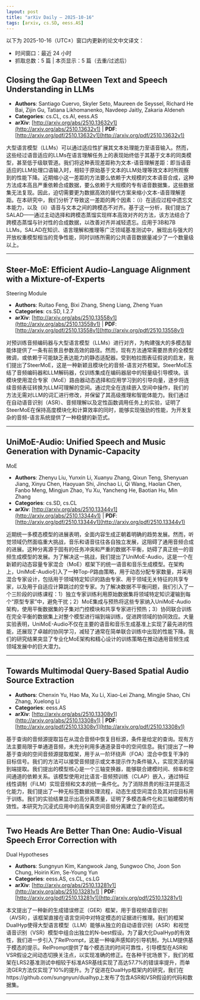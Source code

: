 ```yaml
---
layout: post
title: "arXiv Daily – 2025-10-16"
tags: [arxiv, cs.SD, eess.AS]
---
```


以下为 2025-10-16（UTC±）窗口内更新的论文中文译文：
- 时间窗口：最近 24 小时
- 抓取总数：5 篇 | 本页显示：5 篇（去重/过滤后）

## Closing the Gap Between Text and Speech Understanding in LLMs
- **Authors**: Santiago Cuervo, Skyler Seto, Maureen de Seyssel, Richard He Bai, Zijin Gu, Tatiana Likhomanenko, Navdeep Jaitly, Zakaria Aldeneh
- **Categories**: cs.CL, cs.AI, eess.AS
- **arXiv**: [http://arxiv.org/abs/2510.13632v1](http://arxiv.org/abs/2510.13632v1)  |  **PDF**: [http://arxiv.org/pdf/2510.13632v1](http://arxiv.org/pdf/2510.13632v1)

大型语言模型（LLMs）可以通过适应性扩展其文本处理能力至语音输入。然而，这些经过语音适应的LLMs在语言理解任务上的表现始终低于其基于文本的同类模型，甚至低于级联管道。我们将这种表现差距称为文本-语音理解差距：即当语音适应的LLM处理口语输入时，相较于原始基于文本的LLM处理等效文本时所观察到的性能下降。近期缩小这一差距的方法要么依赖于大规模的文本语音合成，这种方法成本高且严重依赖合成数据，要么依赖于大规模的专有语音数据集，这些数据集无法复现。因此，迫切需要更为数据高效的替代方案来缩小文本-语音理解差距。在本研究中，我们分析了导致这一差距的两个因素：（i）在适应过程中遗忘文本能力，以及（ii）语音与文本之间的跨模态不对齐。基于这一分析，我们提出了SALAD——通过主动选择和跨模态蒸馏实现样本高效对齐的方法，该方法结合了跨模态蒸馏与针对性的合成数据，以改善对齐并减轻遗忘。应用于3B和7B LLMs，SALAD在知识、语言理解和推理等广泛领域基准测试中，展现出与强大的开放权重模型相当的竞争性能，同时训练所需的公共语音数据量减少了一个数量级以上。

---

## Steer-MoE: Efficient Audio-Language Alignment with a Mixture-of-Experts
  Steering Module
- **Authors**: Ruitao Feng, Bixi Zhang, Sheng Liang, Zheng Yuan
- **Categories**: cs.SD, I.2.7
- **arXiv**: [http://arxiv.org/abs/2510.13558v1](http://arxiv.org/abs/2510.13558v1)  |  **PDF**: [http://arxiv.org/pdf/2510.13558v1](http://arxiv.org/pdf/2510.13558v1)

对预训练音频编码器与大型语言模型（LLMs）进行对齐，为构建强大的多模态智能体提供了一条有前景且参数高效的路径。然而，现有方法通常需要昂贵的全模型微调，或依赖于可能缺乏表达能力的静态适配器。受到柏拉图表征假说的启发，我们提出了SteerMoE，这是一种新颖且模块化的音频-语言对齐框架。SteerMoE冻结了音频编码器和LLM解码器，仅训练集成在编码器层中的轻量级引导模块。该模块使用混合专家（MoE）路由器动态选择和应用学习到的引导向量，逐步将连续音频表征转换为LLM可理解的空间。通过完全在连续嵌入空间中操作，我们的方法无需对LLM的词汇进行修改，并保留了其高级推理和智能体能力。我们通过在自动语音识别（ASR）、音频理解以及定性函数调用任务上的实验，证明了SteerMoE在保持高度模块化和计算效率的同时，能够实现强劲的性能，为开发复杂的音频-语言系统提供了一种稳健的新范式。

---

## UniMoE-Audio: Unified Speech and Music Generation with Dynamic-Capacity
  MoE
- **Authors**: Zhenyu Liu, Yunxin Li, Xuanyu Zhang, Qixun Teng, Shenyuan Jiang, Xinyu Chen, Haoyuan Shi, Jinchao Li, Qi Wang, Haolan Chen, Fanbo Meng, Mingjun Zhao, Yu Xu, Yancheng He, Baotian Hu, Min Zhang
- **Categories**: cs.SD, cs.CL
- **arXiv**: [http://arxiv.org/abs/2510.13344v1](http://arxiv.org/abs/2510.13344v1)  |  **PDF**: [http://arxiv.org/pdf/2510.13344v1](http://arxiv.org/pdf/2510.13344v1)

近期统一多模态模型的进展表明，全面内容生成正朝着明确的趋势发展。然而，听觉领域仍然面临重大挑战，音乐和语音往往各自独立发展，这阻碍了通用音频合成的进展。这种分离源于固有的任务冲突和严重的数据不平衡，妨碍了真正统一的音频生成模型的发展。为了解决这一挑战，我们提出了UniMoE-Audio，这是一个在新颖的动态容量专家混合（MoE）框架下的统一语音和音乐生成模型。在架构上，UniMoE-Audio引入了一种Top-P路由策略，用于动态分配专家数量，并采用混合专家设计，包括用于领域特定知识的路由专家、用于领域无关特征的共享专家，以及用于自适应计算跳过的空专家。为了解决数据不平衡问题，我们引入了一个三阶段的训练课程：1）独立专家训练利用原始数据集将领域特定知识灌输到每个“原型专家”中，避免干扰；2）MoE集成与预热将这些专家纳入UniMoE-Audio架构，使用平衡数据集的子集对门控模块和共享专家进行预热；3）协同联合训练在完全平衡的数据集上对整个模型进行端到端训练，促进跨领域的协同效应。大量实验表明，UniMoE-Audio不仅在主要的语音和音乐生成基准上实现了最先进的性能，还展现了卓越的协同学习，减轻了通常在简单联合训练中出现的性能下降。我们的研究结果突显了专业化MoE架构和精心设计的训练策略在推动通用音频生成领域发展中的巨大潜力。

---

## Towards Multimodal Query-Based Spatial Audio Source Extraction
- **Authors**: Chenxin Yu, Hao Ma, Xu Li, Xiao-Lei Zhang, Mingjie Shao, Chi Zhang, Xuelong Li
- **Categories**: eess.AS
- **arXiv**: [http://arxiv.org/abs/2510.13308v1](http://arxiv.org/abs/2510.13308v1)  |  **PDF**: [http://arxiv.org/pdf/2510.13308v1](http://arxiv.org/pdf/2510.13308v1)

基于查询的音频源提取旨在从混合音频中恢复目标源，条件是给定的查询。现有方法主要局限于单通道音频，未充分利用多通道录音中的空间信息。我们提出了一种基于查询的空间音频源提取框架，用于从一阶环绕声（FOA）混合中恢复干净的目标信号。我们的方法可以接受音频提示或文本提示作为条件输入，实现灵活的端到端提取。我们提出的模型核心是一个三轴变换器，能够联合建模时间、频率和空间通道的依赖关系。该模型使用对比语言-音频预训练（CLAP）嵌入，通过特征线性调制（FiLM）实现音频和文本的统一条件化。为了消除昂贵的标注并提高泛化能力，我们提出了一种无标签数据处理流程，动态生成空间混合及其对应目标用于训练。我们的实验结果显示出高分离质量，证明了多模态条件化和三轴建模的有效性。本研究为沉浸式应用中的高保真空间音频分离建立了新的范式。

---

## Two Heads Are Better Than One: Audio-Visual Speech Error Correction with
  Dual Hypotheses
- **Authors**: Sungnyun Kim, Kangwook Jang, Sungwoo Cho, Joon Son Chung, Hoirin Kim, Se-Young Yun
- **Categories**: eess.AS, cs.CL, cs.LG
- **arXiv**: [http://arxiv.org/abs/2510.13281v1](http://arxiv.org/abs/2510.13281v1)  |  **PDF**: [http://arxiv.org/pdf/2510.13281v1](http://arxiv.org/pdf/2510.13281v1)

本文提出了一种新的生成错误修正（GER）框架，用于音视频语音识别（AVSR），该框架直接在语言空间中对特定模态的证据进行推理。我们的框架DualHyp使得大型语言模型（LLM）能够从独立的自动语音识别（ASR）和视觉语音识别（VSR）模型中组合出独立的N-best假设。为了最大化DualHyp的有效性，我们进一步引入了RelPrompt，这是一种噪声感知的引导机制，为LLM提供基于模态的提示。RelPrompt提供了每个模态流的时间可靠性，引导模型在ASR和VSR假设之间动态切换关注点，以实现准确的修正。在各种干扰场景下，我们的框架在LRS2基准测试中相较于标准ASR基线实现了高达57.7%的错误率提升，而单流GER方法仅实现了10%的提升。为了促进在DualHyp框架内的研究，我们在https://github.com/sungnyun/dualhyp上发布了包含ASR和VSR假设的代码和数据集。

---
